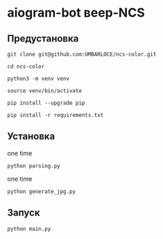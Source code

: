 # aiogram-bot веер-NCS

## Предустановка

`git clone git@github.com:UMBARLOCE/ncs-color.git`

`cd ncs-color`

`python3 -m venv venv`

`source venv/bin/activate`

`pip install --upgrade pip`

`pip install -r requirements.txt`


## Установка

one time

`python parsing.py`

one time

`python generate_jpg.py`

## Запуск

`python main.py`
